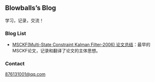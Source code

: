 ## Blowballs’s Blog

学习，记录，交流！

### Blog List

- [MSCKF(Multi-State Constraint Kalman Filter-2006) 论文总结](https://github.com/blowballs/blowballs.github.io/blob/master/MSCKF(Multi-State%20Constraint%20Kalman%20Filter-2006)%20%E8%AE%BA%E6%96%87%E6%80%BB%E7%BB%93.pdf)：最早的MSCKF论文，记录和翻译了论文的主体思想。

### Contact

876131001@qq.com
